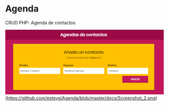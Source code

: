 # Agenda
CRUD PHP- Agenda de contactos 

![Agenda PHP](https://github.com/estevg/Agenda/blob/master/docs/Screenshot_1.png)
(https://github.com/estevg/Agenda/blob/master/docs/Screenshot_2.png)
